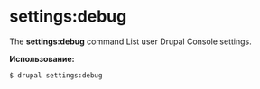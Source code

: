# settings:debug
The **settings:debug** command List user Drupal Console settings.

**Использование:**
```
$ drupal settings:debug 
```
